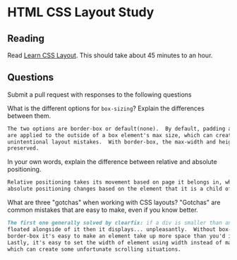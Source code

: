 # HTML CSS Layout Study

## Reading

Read [Learn CSS Layout](http://learnlayout.com). This should take about 45
 minutes to an hour.

## Questions

Submit a pull request with responses to the following questions

What is the different options for `box-sizing`? Explain the differences between
 them.

```md
The two options are border-box or default(none).  By default, padding and border
are applied to the outside of a box element's max size, which can create some
unintentional layout mistakes.  With border-box, the max-width and height are
preserved.
```

In your own words, explain the difference between relative and absolute
 positioning.

```md
Relative positioning takes its movement based on page it belongs in, whereas
absolute positioning changes based on the element that it is a child of.
```

What are three "gotchas" when working with CSS layouts? "Gotchas" are common
 mistakes that are easy to make, even if you know better.

```md
The first one generally solved by clearfix: if a div is smaller than an image
floated alongside of it then it displays... unpleasantly.  Without box-sizing:
border-box it's easy to make an element take up more space than you'd intended.
Lastly, it's easy to set the width of element using width instead of max-width,
which can create some unfortunate scrolling situations.
```
